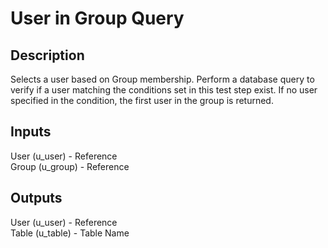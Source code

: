 # User in Group Query

## Description

Selects a user based on Group membership.  Perform a database query to verify if a user matching the conditions set in this test step exist. If no user specified in the condition, the first user in the group is returned.

## Inputs

User (u_user) - Reference <br/>
Group (u_group) - Reference 

## Outputs

User (u_user) - Reference <br/>
Table (u_table) - Table Name
